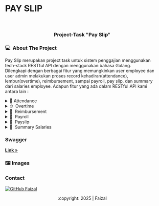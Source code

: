 # PAY SLIP
<div id="top"></div>
<!-- PROJECT LOGO -->
<br/>
<div align="center">
<!-- <a href="https://github.com/Group1-House-Fancy">
    <img src="images/house-fancy-logo.png" alt="Logo" width="700" height="350">
  </a> -->
  <h3 align="center">Project-Task "Pay Slip" </h3>

</div>

<!-- ABOUT THE PROJECT -->
### 💻 &nbsp;About The Project

Pay Slip merupakan project task untuk sistem penggajian menggunakan tech-stack RESTful API dengan menggunakan bahasa Golang.    
Dilengkapi dengan berbagai fitur yang memungkinkan user employee dan user admin melakukan proses record kehadiran(attendance), lembur(overtime), reimbursement, sampai payroll, pay slip, dan summary dari salaries employee. 
Adapun fitur yang ada dalam RESTful API kami antara lain :
<div>
      <details>
<summary>🙎 Attendance</summary>
  
  <!---
  | Command | Description |
| --- | --- |
  --->
  
 Merupakan fitur agar employee bisa record kehadirannya mulai dari jam masuk(check-in) kantor dan jam pulang(check-out) yang hanya bisa dilakukan saat weekdays. Di sini juga ada attendance-period untuk admin agar bisa mengatur periode tanggal mulai dan selesainya periode kehadiran untuk penggajian tertentu.
 
<div>
  
| Feature Attendance | Endpoint | Param | JWT Token | Fungsi |
| --- | --- | --- | --- | --- |
| POST | employee/login-time  | - | YES | Melakukan proses check-in kantor |
| POST | employee/logout-time | - | YES | Melakukan proses check-out kantor |
| POST | /admin/attendance-period | - | YES | Mengatur periode tanggal mulai dan tanggal selesai untuk penggajian |

</details>

<details>
<summary>⏱ &nbsp;Overtime</summary>
  
  <!---
  | Command | Description |
| --- | --- |
  --->
Ovetime merupakan fitur yang digunakan oleh employee untuk pengajuan lembur. Bisa dilakukan pengajuan lembur ketika employee sudah memenuhi jam masuk.

| Feature Overtime | Endpoint | Param | JWT Token | Fungsi |
| --- | --- | --- | --- | --- |
| POST | /employee/overtime | - | YES | Mengajukan pengajuan lembur |

</details>

<details>
<summary>📝 &nbsp;Reimbursement</summary>
  
  <!---
  | Command | Description |
| --- | --- |
  --->
Reimbursement merupakan fitur yang digunakan ketika sejumlah uang perlu direimburs. Di sini terdapat deskripsi agar employee menyampaikan hal-hal reimburs tersebut.

| Feature Reimbursement | Endpoint | Param | JWT Token | Fungsi |
| --- | --- | --- | --- | --- |
| POST | employee/reimbursement | - | YES | Mengajukan jumlah uang yang perlu direimburs |

</details>

<details>
<summary>🧧 &nbsp;Payroll</summary>
  
  <!---
  | Command | Description |
| --- | --- |
  --->
Payroll nerupakan fitur khusus admin untuk melakukan payroll/pembayaran gaji sesuai attendance period.

| Feature Payroll | Endpoint | Param | JWT Token | Fungsi |
| --- | --- | --- | --- | --- |
| POST | /admin/payroll | - | YES | Melakukan payroll/pembayaran gaji |

</details>

<details>
<summary>📜 &nbsp;Payslip</summary>
  
  <!---
  | Command | Description |
| --- | --- |
  --->
Payslip merupakan fitur yang digunakan oleh employee untuk melihat take home pay sesuai dengan kehadiran(attendance), lembur(overtime), dan reimbursement.

| Feature Contractor | Endpoint | Param | JWT Token | Fungsi |
| --- | --- | --- | --- | --- |
| POST | /employee/payslip | - | YES | Mencetak/melihat slip gaji |

</details>

<details>
<summary>📓 &nbsp;Summary Salaries</summary>
  
  <!---
  | Command | Description |
| --- | --- |
  --->
Summary Salaries merupakan fitur yang digunakan oleh admin untuk melihat take home pay masing-masing employee serta take home pay total dari seluruh employee.

| Feature Contractor | Endpoint | Param | JWT Token | Fungsi |
| --- | --- | --- | --- | --- |
| GET | /employee/payslip | - | YES | Mencetak/melihat take home pay employee |

</details>

### Swagger
<a href="https://app.swaggerhub.com/apis-docs/faizalsundara/Kelompok1/1.0.0#/"><strong> Link »</strong></a>

<!-- IMAGES -->
### 🖼&nbsp;Images

<!-- CONTACT -->
### Contact

[![GitHub Faizal](https://img.shields.io/badge/-Faizal-white?style=flat&logo=github&logoColor=black)](https://github.com/faizalsundara)

<p align="center">:copyright: 2025 | Faizal </p>
</h3>